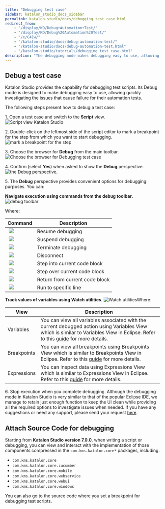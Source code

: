 ```yaml
---
title: "Debugging test case"
sidebar: katalon_studio_docs_sidebar
permalink: katalon-studio/docs/debugging_test_case.html
redirect_from:
    - "/display/KD/Debug+Automation+Test/"
    - "/display/KD/Debug%20Automation%20Test/"
    - "/x/C4Ew/"
    - "/katalon-studio/docs/debug-automation-test/"
    - "/katalon-studio/docs/debug-automation-test.html"
    - "/katalon-studio/tutorials/debugging_test_case.html"
description: "The debugging mode makes debugging easy to use, allowing users to quickly investigate the issues that cause failure for their automation tests."
---
```


## Debug a test case

Katalon Studio provides the capability for debugging test scripts. Its Debug mode is designed to make debugging easy to use, allowing quickly investigating the issues that cause failure for their automation tests.

The following steps present how to debug a test case:

1\. Open a test case and switch to the **Script** view.
![Script view Katalon Studio](https://github.com/katalon-studio/docs-images/raw/master/katalon-studio/tutorials/debugging_test_case/Script-view.png)

2\. Double-click on the leftmost side of the script editor to mark a breakpoint for the step from which you want to start debugging.
![mark a breakpoint for the step](https://github.com/katalon-studio/docs-images/raw/master/katalon-studio/tutorials/debugging_test_case/mark-a-breakpoint.png)

3\. Choose the browser for **Debug** from the main toolbar.
![Choose the browser for Debugging test case](https://github.com/katalon-studio/docs-images/raw/master/katalon-studio/tutorials/debugging_test_case/the-browser.png)

4\. Confirm (select **Yes**) when asked to show the **Debug** perspective.
![the Debug perspective.](https://github.com/katalon-studio/docs-images/raw/master/katalon-studio/tutorials/debugging_test_case/Debug-perspective.png)

5\. The **Debug** perspective provides convenient options for debugging purposes. You can:

**Navigate execution using commands from the debug toolbar.**
![debug toolbar](https://github.com/katalon-studio/docs-images/raw/master/katalon-studio/tutorials/debugging_test_case/Navigate-execution.png)

Where:

| Command | Description |
| --- | --- |
|  ![](https://github.com/katalon-studio/docs-images/raw/master/katalon-studio/tutorials/debugging_test_case/Resume-debugging.png) | Resume debugging |
|  ![](https://github.com/katalon-studio/docs-images/raw/master/katalon-studio/tutorials/debugging_test_case/Suspend-debugging.png) | Suspend debugging |
|  ![](https://github.com/katalon-studio/docs-images/raw/master/katalon-studio/tutorials/debugging_test_case/Terminate-debugging.png) | Terminate debugging |
|  ![](https://github.com/katalon-studio/docs-images/raw/master/katalon-studio/tutorials/debugging_test_case/Disconnect.png) | Disconnect |
|  ![](https://github.com/katalon-studio/docs-images/raw/master/katalon-studio/tutorials/debugging_test_case/Step-into-current-code-block.png) | Step into current code block |
|  ![](https://github.com/katalon-studio/docs-images/raw/master/katalon-studio/tutorials/debugging_test_case/Step-over-current-code-block.png) | Step over current code block |
|  ![](https://github.com/katalon-studio/docs-images/raw/master/katalon-studio/tutorials/debugging_test_case/Return-from-current-code-block.png) | Return from current code block |
|  ![](https://github.com/katalon-studio/docs-images/raw/master/katalon-studio/tutorials/debugging_test_case/Run-to-specific-line.png) | Run to specific line |

**Track values of variables using Watch utilities.**
![Watch utilities](https://github.com/katalon-studio/docs-images/raw/master/katalon-studio/tutorials/debugging_test_case/Watch-utilities.png)Where:

| View | Description |
| --- | --- |
| Variables | You can view all variables associated with the current debugged action using Variables View which is similar to Variables View in Eclipse. Refer to this [guide](http://help.eclipse.org/luna/index.jsp?topic=%2Forg.eclipse.jdt.doc.user%2Freference%2Fviews%2Fexpressions%2Fref-expressions_view.htm) for more details. |
| Breakpoints | You can view all breakpoints using Breakpoints View which is similar to Breakpoints View in Eclipse. Refer to this [guide](http://help.eclipse.org/luna/index.jsp?topic=%2Forg.eclipse.jdt.doc.user%2Freference%2Fviews%2Fexpressions%2Fref-expressions_view.htm) for more details. |
| Expressions | You can inspect data using Expressions View which is similar to Expressions View in Eclipse. Refer to this [guide](http://help.eclipse.org/luna/index.jsp?topic=%2Forg.eclipse.jdt.doc.user%2Freference%2Fviews%2Fexpressions%2Fref-expressions_view.htm) for more details. |

6\. Stop execution when you complete debugging.
Although the debugging mode in Katalon Studio is very similar to that of the popular Eclipse IDE, we manage to retain just enough function to keep the UI clean while providing all the required options to investigate issues when needed. If you have any suggestions or need any support, please send your request [here](https://www.katalon.com/#submit-ticket).

## Attach Source Code for debugging

Starting from **Katalon Studio version 7.0.0**, when writing a script or debugging, you can view and interact with the implementation of those components compressed in the `com.kms.katalon.core*` packages, including:

* `com.kms.katalon.core`
* `com.kms.katalon.core.cucumber`
* `com.kms.katalon.core.mobile`
* `com.kms.katalon.core.webservice`
* `com.kms.katalon.core.webui`
* `com.kms.katalon.core.windows`

You can also go to the source code where you set a breakpoint for debugging test scripts.

